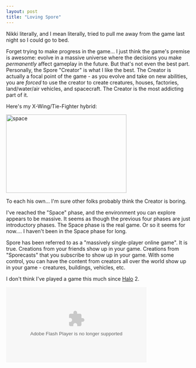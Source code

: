 ```yaml
---
layout: post
title: "Loving Spore"
---
```


<p>Nikki literally, and I mean literally, tried to pull me away from the game last night so I could go to bed.</p>
  
<p>Forget trying to make progress in the game... I just think the game's premise is awesome: evolve in a massive universe where the decisions you make <em>permanently </em>affect gameplay in the future.  But that's not even the best part.  Personally, the Spore "Creator" is what I like the best.  The Creator is actually a focal point of the game - as you evolve and take on new abilities, you are <em>forced</em> to use the creator to create creatures, houses, factories, land/water/air vehicles, and spacecraft.  The Creator is the most addicting part of it.  </p>
  
<p>Here's my X-Wing/Tie-Fighter hybrid:</p>
  
<p><a href="http://www.kindohm.com/localimages/posts/LovingSpore_9470/space.png"><img style="border-top-width: 0px; border-left-width: 0px; border-bottom-width: 0px; border-right-width: 0px" height="214" alt="space" src="http://www.kindohm.com/localimages/posts/LovingSpore_9470/space_thumb.png" width="329" border="0" /></a> </p>
  
<p>To each his own...  I'm sure other folks probably think the Creator is boring.</p>
  
<p>I've reached the "Space" phase, and the environment you can explore appears to be massive.  It seems as though the previous four phases are just introductory phases.  The Space phase is the real game.  Or so it seems for now....  I haven't been in the Space phase for long.</p>
  
<p>Spore has been referred to as a "massively single-player online game".  It is true.  Creations from your friends show up in your game.  Creations from "Sporecasts" that you subscribe to show up in your game.  With some control, you can have the content from creators all over the world show up in your game - creatures, buildings, vehicles, etc.  </p>
  
<p>I don't think I've played a game this much since <a title="Halo" href="http://www.bungie.net" target="_blank">Halo</a> 2.  </p>

<embed name="latest-creatures" pluginspage="http://www.macromedia.com/go/getflashplayer" src="http://www.spore.com/flash/csa_widget.swf?userid=2263204940&amp;username=kindohm&amp;host=http%3A%2F%2Fwww.spore.com%2Fview%2Fuser-thumbnail" width="384" height="206" type="application/x-shockwave-flash" scale="showall" bgcolor="#FFFFFF" /> 
